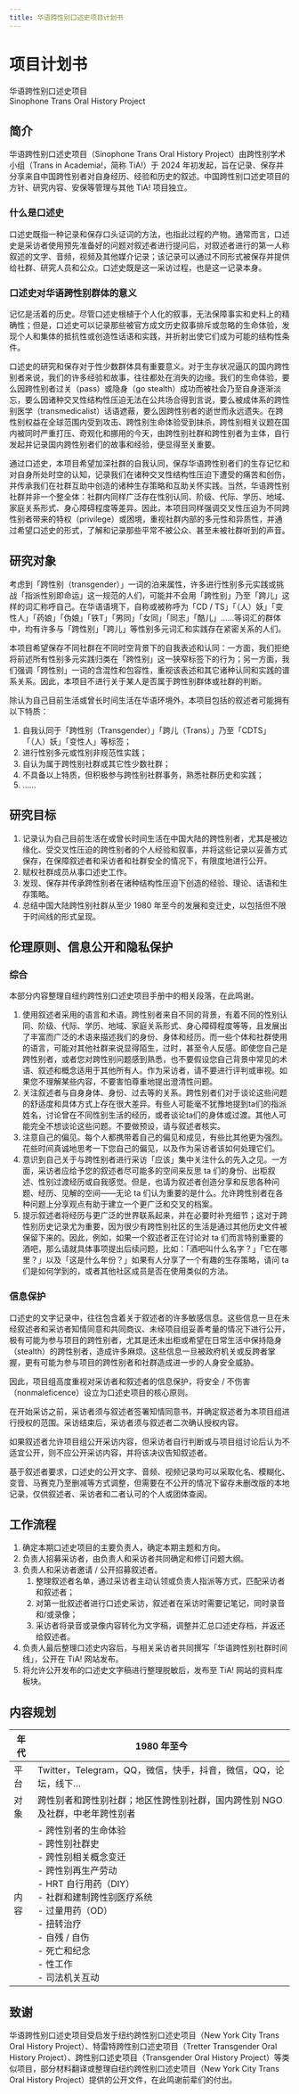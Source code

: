 ```yaml
---
title: 华语跨性别口述史项目计划书
---
```


# 项目计划书
华语跨性别口述史项目<br/>
Sinophone Trans Oral History Project

## 简介
华语跨性别口述史项目（Sinophone Trans Oral History Project）由跨性别学术小组（Trans in Academia!，简称 TiA!）于 2024 年初发起，旨在记录、保存并分享来自中国跨性别者对自身经历、经验和历史的叙述。中国跨性别口述史项目的方针、研究内容、安保等管理与其他 TiA! 项目独立。

### 什么是口述史

口述史既指一种记录和保存口头证词的方法，也指此过程的产物。通常而言，口述史是采访者使用预先准备好的问题对叙述者进行提问后，对叙述者进行的第一人称叙述的文字、音频，视频及其他媒介记录；该记录可以通过不同形式被保存并提供给社群、研究人员和公众。口述史既是这一采访过程，也是这一记录本身。

### 口述史对华语跨性别群体的意义

记忆是活着的历史。尽管⼝述史根植于个⼈化的叙事，⽆法保障事实和史料上的精确性；但是，⼝述史可以记录那些被官⽅成⽂历史叙事排斥或忽略的⽣命体验，发现个⼈和集体的抵抗性或创造性话语和实践，并折射出使它们成为可能的结构性条件。

口述史的研究和保存对于性少数群体具有重要意义。对于生存状况逼仄的国内跨性别者来说，我们的许多经验和故事，往往都处在消失的边缘。我们的生命体验，要么因跨性别者过关（pass）或隐身（go stealth）成功而被社会乃至自身逐渐淡忘，要么因诸种交叉性结构性压迫无法在公共场合得到言说，要么被成体系的跨性别医学（transmedicalist）话语遮蔽，要么因跨性别者的逝世而永远遗失。在跨性别权益在全球范围内受到攻击、跨性别生命体验受到抹杀，跨性别相关议题在国内被同时严重打压、奇观化和挪用的今天，由跨性别社群和跨性别者为主体，自行发起并记录国内跨性别者们的故事和经验，便显得至关重要。

通过口述史，本项目希望加深社群的自我认同，保存华语跨性别者们的生存记忆和对自身所处时空的认知，记录我们在诸种交叉性结构性压迫下遭受的痛苦和创伤，并传承我们在社群互助中创造的诸种生存策略和互助关怀实践。当然，华语跨性别社群并非一个整全体：社群内同样广泛存在性别认同、阶级、代际、学历、地域、家庭关系形式、身心障碍程度等差异。因此，本项目同样强调交叉性压迫为不同跨性别者带来的特权（privilege）或困境，重视社群内部的多元性和异质性，并通过希望口述史的形式，了解和记录那些平常不被公众、甚至未被社群听到的声音。

## 研究对象

考虑到「跨性别（transgender）」一词的泊来属性，许多进行性别多元实践或挑战「指派性别即命运」这一规范的人们，可能并不会用「跨性别」乃至「跨儿」这样的词汇称呼自己。在华语语境下，自称或被称呼为「CD / TS」「（人）妖」「变性人」「药娘」「伪娘」「铁T」「男同」「女同」「同志」「酷儿」……等词汇的群体中，均有许多与「跨性别」「跨儿」等性别多元词汇和实践存在紧密关系的人们。

本项目希望保存不同社群在不同时空背景下的自我表述和认同：一方面，我们拒绝将前述所有性别多元实践归类在「跨性别」这一狭窄标签下的行为；另一方面，我们强调「跨性别」一词的含混性和包容性，重视该表述和其它诸种认同和实践的谱系关系。因此，本项目不进行关于某人是否属于跨性别群体或社群的判断。

除认为自己目前生活或曾长时间生活在华语环境外，本项目包括的叙述者可能拥有以下特质：
1. 自我认同于「跨性别（Transgender）」「跨儿（Trans）」乃至「CDTS」「（人）妖」「变性人」等标签；
2. 进行性别多元或性别非规范性实践；
3. 自认为属于跨性别社群或其它性少数社群；
4. 不具备以上特质，但积极参与跨性别社群事务，熟悉社群历史和实践；
5. ……

## 研究目标
1. 记录认为自己目前生活在或曾长时间生活在中国大陆的跨性别者，尤其是被边缘化、受交叉性压迫的跨性别者的个人经验和叙事，并将这些记录以妥善方式保存，在保障叙述者和采访者和社群安全的情况下，有限度地进行公开。
2. 赋权社群成员从事口述史工作。
3. 发现、保存并传承跨性别者在诸种结构性压迫下创造的经验、理论、话语和生存策略。
4. 总结中国大陆跨性别社群从至少 1980 年至今的发展和变迁史，以包括但不限于时间线的形式呈现。

## 伦理原则、信息公开和隐私保护

### 综合

本部分内容整理自纽约跨性别口述史项目手册中的相关段落，在此鸣谢。

1. 使用叙述者采用的语言和术语。跨性别者来自不同的背景，有着不同的性别认同、阶级、代际、学历、地域、家庭关系形式、身心障碍程度等等，且发展出了丰富而广泛的术语来描述我们的身份、身体和经历。而一些个体和社群使用的语言，可能对其他社群来说显得陌生，过时，甚至令人反感。即使您自己是跨性别者，或者您对跨性别问题感到熟悉，也不要假设您自己背景中常见的术语、叙述和概念适用于其他所有人。作为采访者，请不要进行评判或审视。如果您不理解某些内容，不要害怕尊重地提出澄清性问题。
2. 关注叙述者与自身身体、身份、过去等的关系。跨性别者们对于谈论这些问题的舒适度和具体方式上存在很大差异。有些人可能毫不犹豫地提到ta们的指派姓名，讨论曾在不同性别生活的经历，或者谈论ta们的身体或过渡。其他人可能完全不想谈论这些问题。不要做预设，请与叙述者核实。
3. 注意自己的偏见。每个人都携带着自己的偏见和成见，有些比其他更为强烈。花些时间真诚地思考一下您自己的偏见，以及作为采访者该如何处理它们。
4. 意识到自己关于与跨性别者进行采访「应该」集中关注什么的先入之见。一方面，采访者应给予您的叙述者尽可能多的空间来反思 ta 们的身份、出柜叙述、性别过渡经历或自我感觉。但是，也请为叙述者创造分享和反思各种问题、经历、见解的空间——无论 ta 们认为重要的是什么。允许跨性别者在各种问题上分享观点有助于建立一个更广泛和交叉的档案。
5. 提示叙述者将经历与更广泛的世界联系起来，并在必要时补充细节；这对于跨性别历史记录尤为重要，因为很少有跨性别社区的生活是通过其他历史文件被保留下来的。因此，例如，如果一个叙述者正在讨论对 ta 们而言特别重要的酒吧，那么请就具体事项提出后续问题，比如：「酒吧叫什么名字？」「它在哪里？」以及「这是什么年份？」如果有人分享了一个有趣的生存策略，请问 ta 们是如何学到的，或者其他社区成员是否在使用类似的方法。

### 信息保护

口述史的文字记录中，往往包含着关于叙述者的许多敏感信息。这些信息一旦在未经叙述者和采访者知情同意和共同商议、未经项目组妥善考量的情况下进行公开，极有可能为参与项目的跨性别者，尤其是还未出柜或希望在日常生活中保持隐身（stealth）的跨性别者，造成许多麻烦。这些信息一旦被政府机关或反跨者掌握，更有可能为参与项目的跨性别者和社群造成进一步的人身安全威胁。

因此，项目组高度重视对采访者和叙述者的信息保护，将安全 / 不伤害（nonmaleficence）设立为口述史项目的核心原则。

在开始采访之前，采访者须与叙述者签署知情同意书，并确定叙述者为本项目组进行授权的范围。采访结束后，采访者须与叙述者二次确认授权内容。

如果叙述者允许项目组公开采访内容，但采访者自行判断或与项目组讨论后认为不适宜公开，则不应公开采访内容，并将该决议告知叙述者。

基于叙述者要求，口述史的公开文字、音频、视频记录均可以采取化名、模糊化、变音、马赛克乃至删减等方式调整，但需要在不公开的情况下留存未删改版的本地记录，仅供叙述者、采访者和二者认可的个人或团体查阅。

## 工作流程

1. 确定本期口述史项目的主要负责人，确定本期主题和方向。
2. 负责人招募采访者，由负责人和采访者共同确定和修订问题大纲。
3. 负责人和采访者邀请 / 公开招募叙述者。
   1. 整理叙述者名单，通过采访者主动认领或负责人指派等方式，匹配采访者和叙述者；
   2. 对第一批叙述者进行口述史采访，叙述者在采访时需要记笔记，同时录音和/或录像；
   3. 采访者将录音或录像内容转化为文字稿，调整并汇总口述史存档，并返还给叙述者。
4. 负责人最后整理口述史内容后，与相关采访者共同撰写「华语跨性别社群时间线」，公开在 TiA! 网站发布。
5. 将允许公开发布的口述史文字稿进行整理脱敏后，发布至 TiA! 网站的资料库板块。

## 内容规划

| 年代 | 1980 年至今 |
|---|---|
| 平台 | Twitter，Telegram，QQ，微信，快手，抖音，微信，QQ，论坛，线下… |
| 对象 | 跨性别者和跨性别社群；地区性跨性别社群，国内跨性别 NGO 及社群，中老年跨性别者 |
| 内容 | - 跨性别者的生命体验<br>- 跨性别社群史<br>- 跨性别相关概念变迁<br>- 跨性别再生产劳动<br>- HRT 自行用药（DIY）<br>- 社群和建制跨性别医疗系统<br>- 过量用药（OD）<br>- 扭转治疗<br>- 自残 / 自伤<br>- 死亡和纪念<br>- 性工作<br>- 司法机关互动 |

## 致谢

华语跨性别口述史项目受启发于纽约跨性别口述史项目（New York City Trans Oral History Project）、特雷特跨性别口述史项目（Tretter Transgender Oral History Project）、跨性别口述史项目（Transgender Oral History Project）等类似项目，部分材料翻译或整理自纽约跨性别口述史项目（New York City Trans Oral History Project）提供的公开文件，在此鸣谢前辈们的付出。
